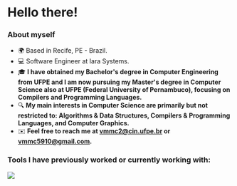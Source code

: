 Hello there!
=====================================================================================================================================================

<!--Software Engineer
--------------------------------------------------------------------------------
-->

### About myself
* 🌍  Based in Recife, PE - Brazil.
* 💻 Software Engineer at Iara Systems.
* 🎓 __I have obtained my Bachelor's degree in Computer Engineering from UFPE and I am now pursuing my Master's degree in Computer Science also at UFPE (Federal University of Pernambuco), focusing on Compilers and Programming Languages.__
* 🔍 __My main interests in Computer Science are primarily but not restricted to: Algorithms & Data Structures, Compilers & Programming Languages, and Computer Graphics.__
* ✉️  __Feel free to reach me at [vmmc2@cin.ufpe.br](mailto:vmmc2@cin.ufpe.br) or [vmmc5910@gmail.com](mailto:vmmc5910@gmail.com).__

### Tools I have previously worked or currently working with:
<p align="left">
  <a href="https://skillicons.dev">
    <img src="https://skillicons.dev/icons?i=cpp,python,ts,js,html,css,react,tailwind,django,express,nest,postgresql" />
  </a>
</p>
